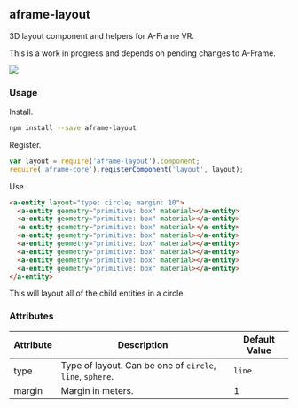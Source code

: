 ## aframe-layout

3D layout component and helpers for A-Frame VR.

This is a work in progress and depends on pending changes to A-Frame.

![](https://cloud.githubusercontent.com/assets/674727/11851982/662a8dee-a3ea-11e5-92cf-4b814e2c494d.png)

### Usage

Install.

```bash
npm install --save aframe-layout
```

Register.

```js
var layout = require('aframe-layout').component;
require('aframe-core').registerComponent('layout', layout);
```

Use.

```html
<a-entity layout="type: circle; margin: 10">
  <a-entity geometry="primitive: box" material></a-entity>
  <a-entity geometry="primitive: box" material></a-entity>
  <a-entity geometry="primitive: box" material></a-entity>
  <a-entity geometry="primitive: box" material></a-entity>
  <a-entity geometry="primitive: box" material></a-entity>
  <a-entity geometry="primitive: box" material></a-entity>
  <a-entity geometry="primitive: box" material></a-entity>
  <a-entity geometry="primitive: box" material></a-entity>
</a-entity>
```

This will layout all of the child entities in a circle.

### Attributes

| Attribute | Description                                               | Default Value |
| --------- | -----------                                               | ------------- |
| type      | Type of layout. Can be one of `circle`, `line`, `sphere`. | `line`        |
| margin    | Margin in meters.                                         | 1             |
